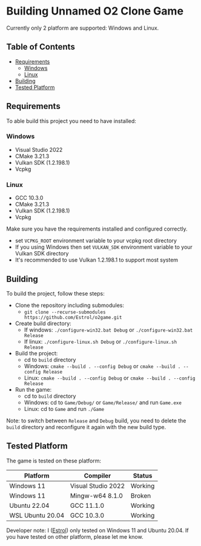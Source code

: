 # Building Unnamed O2 Clone Game
Currently only 2 platform are supported: Windows and Linux.

## Table of Contents
- [Requirements](#requirements)
    - [Windows](#windows)
    - [Linux](#linux)
- [Building](#building)
- [Tested Platform](#tested-platform)

## Requirements
To able build this project you need to have installed:
### Windows
- Visual Studio 2022
- CMake 3.21.3
- Vulkan SDK (1.2.198.1)
- Vcpkg

### Linux
- GCC 10.3.0
- CMake 3.21.3
- Vulkan SDK (1.2.198.1)
- Vcpkg

Make sure you have the requirements installed and configured correctly.
- set `VCPKG_ROOT` environment variable to your vcpkg root directory
- If you using Windows then set `VULKAN_SDK` environment variable to your Vulkan SDK directory
- It's recommended to use Vulkan 1.2.198.1 to support most system

## Building
To build the project, follow these steps:

- Clone the repository including submodules:
    - `git clone --recurse-submodules https://github.com/Estrol/o2game.git`
- Create build directory:
    - If windows: `./configure-win32.bat Debug` or `./configure-win32.bat Release`
    - If linux: `./configure-linux.sh Debug` or `./configure-linux.sh Release`
- Build the project:
    - cd to `build` directory
    - Windows: `cmake --build . --config Debug` or `cmake --build . --config Release`
    - Linux: `cmake --build . --config Debug` or `cmake --build . --config Release`
- Run the game:
    - cd to `build` directory
    - Windows: cd to `Game/Debug/` or `Game/Release/` and run `Game.exe`
    - Linux: cd to `Game` and run `./Game`

Note: to switch between `Release` and `Debug` build, you need to delete the `build` directory and reconfigure it again with the new build type.

## Tested Platform
The game is tested on these platform:

| Platform | Compiler | Status |
|----------|----------|--------|
| Windows 11 | Visual Studio 2022 | Working |
| Windows 11 | Mingw-w64 8.1.0 | Broken |
| Ubuntu 22.04 | GCC 11.1.0 | Working |
| WSL Ubuntu 20.04 | GCC 10.3.0 | Working |

Developer note: I ([Estrol](https://github.com/Estrol)) only tested on Windows 11 and Ubuntu 20.04. If you have tested on other platform, please let me know.